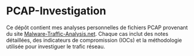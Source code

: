 # PCAP-Investigation
Ce dépôt contient mes analyses personnelles de fichiers PCAP provenant du site [Malware-Traffic-Analysis.net](https://www.malware-traffic-analysis.net/).    Chaque cas inclut des notes détaillées, des indicateurs de compromission (IOCs) et la méthodologie utilisée pour investiguer le trafic réseau.
